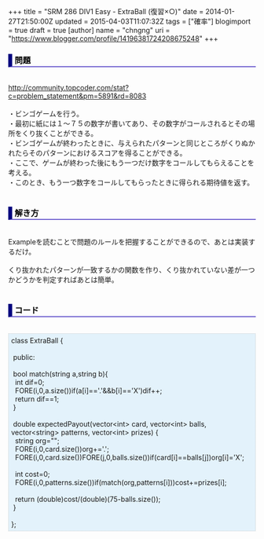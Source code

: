 +++
title = "SRM 286 DIV1 Easy - ExtraBall (復習×○)"
date = 2014-01-27T21:50:00Z
updated = 2015-04-03T11:07:32Z
tags = ["確率"]
blogimport = true
draft = true
[author]
	name = "chngng"
	uri = "https://www.blogger.com/profile/14196381724208675248"
+++

<div dir="ltr" style="text-align: left;" trbidi="on"><h3 style="border-bottom: 2px solid slateblue; border-left: 8px solid navy; color: black; padding: 0px 0px 1px 5px;">問題 </h3><br /><a href="http://community.topcoder.com/stat?c=problem_statement&amp;pm=5891&amp;rd=8083" target="_blank">http://community.topcoder.com/stat?c=problem_statement&amp;pm=5891&amp;rd=8083</a><br /><br />・ビンゴゲームを行う。<br />・最初に紙には１～７５の数字が書いてあり、その数字がコールされるとその場所をくり抜くことができる。<br />・ビンゴゲームが終わったときに、与えられたパターンと同じところがくりぬかれたらそのパターンにおけるスコアを得ることができる。<br />・ここで、ゲームが終わった後にもう一つだけ数字をコールしてもらえることを考える。<br />・このとき、もう一つ数字をコールしてもらったときに得られる期待値を返す。<br /><br /><h3 style="border-bottom: 2px solid slateblue; border-left: 8px solid navy; color: black; padding: 0px 0px 1px 5px;">解き方 </h3><br />Exampleを読むことで問題のルールを把握することができるので、あとは実装するだけ。<br /><br />くり抜かれたパターンが一致するかの関数を作り、くり抜かれていない差が一つかどうかを判定すればあとは簡単。<br /><br /><h3 style="border-bottom: 2px solid slateblue; border-left: 8px solid navy; color: black; padding: 0px 0px 1px 5px;">コード </h3><br /><div style="background-color: #e3f2fb; border: 1px dotted #CCCCCC; padding: 5px;">class ExtraBall {<br /><br /><span class="Apple-tab-span" style="white-space: pre;"> </span>public:<br /><br /><span class="Apple-tab-span" style="white-space: pre;"> </span>bool match(string a,string b){<br /><span class="Apple-tab-span" style="white-space: pre;">  </span>int dif=0;<br /><span class="Apple-tab-span" style="white-space: pre;">  </span>FORE(i,0,a.size())if(a[i]=='.'&amp;&amp;b[i]=='X')dif++;<br /><span class="Apple-tab-span" style="white-space: pre;">  </span>return dif==1;<br /><span class="Apple-tab-span" style="white-space: pre;"> </span>}<br /><br /><span class="Apple-tab-span" style="white-space: pre;"> </span>double expectedPayout(vector&lt;int&gt; card, vector&lt;int&gt; balls, vector&lt;string&gt; patterns, vector&lt;int&gt; prizes) {<br /><span class="Apple-tab-span" style="white-space: pre;">  </span>string org="";<br /><span class="Apple-tab-span" style="white-space: pre;">  </span>FORE(i,0,card.size())org+='.';<br /><span class="Apple-tab-span" style="white-space: pre;">  </span>FORE(i,0,card.size())FORE(j,0,balls.size())if(card[i]==balls[j])org[i]='X';<br /><br /><span class="Apple-tab-span" style="white-space: pre;">  </span>int cost=0;<br /><span class="Apple-tab-span" style="white-space: pre;">  </span>FORE(i,0,patterns.size())if(match(org,patterns[i]))cost+=prizes[i];<br /><br /><span class="Apple-tab-span" style="white-space: pre;">  </span>return (double)cost/(double)(75-balls.size());<br /><span class="Apple-tab-span" style="white-space: pre;"> </span>}<br /><br />};</div></div>
